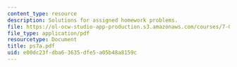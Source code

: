 ```yaml
---
content_type: resource
description: Solutions for assigned homework problems.
file: https://ol-ocw-studio-app-production.s3.amazonaws.com/courses/7-012-introduction-to-biology-fall-2004/e00dc23fdba63635dfe5a05b48a8159c_ps7a.pdf
file_type: application/pdf
resourcetype: Document
title: ps7a.pdf
uid: e00dc23f-dba6-3635-dfe5-a05b48a8159c
---
```

